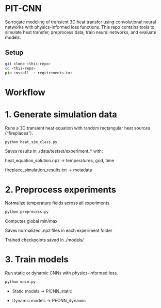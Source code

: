 # PIT-CNN

Surrogate modeling of transient 3D heat transfer using convolutional neural networks with physics-informed loss functions.
This repo contains tools to simulate heat transfer, preprocess data, train neural networks, and evaluate models.

## Setup
```bash
git clone <this-repo>
cd <this-repo>
pip install -r requirements.txt
```

# Workflow


# 1. Generate simulation data

Runs a 3D transient heat equation with random rectangular heat sources (“fireplaces”).

```bash
python heat_sim_class.py
```

Saves results in ./data/testset/experiment_* with: <br>

heat_equation_solution.npz → temperatures, grid, time <br>

fireplace_simulation_results.txt → metadata <br>


# 2. Preprocess experiments

Normalize temperature fields across all experiments.

```bash
python preprocess.py
```

Computes global min/max <br>

Saves normalized .npz files in each experiment folder <br>

Trained checkpoints saved in ./models/


# 3. Train models

Run static or dynamic CNNs with physics-informed loss.

```bash
python main.py
```

- Static models → PICNN_static

- Dynamic models → PECNN_dynamic
